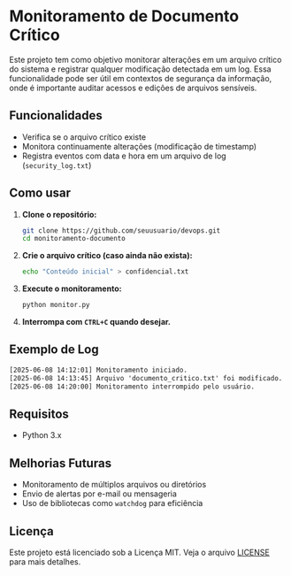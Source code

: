 # Monitoramento de Documento Crítico

Este projeto tem como objetivo monitorar alterações em um arquivo crítico do sistema e registrar qualquer modificação detectada em um log. Essa funcionalidade pode ser útil em contextos de segurança da informação, onde é importante auditar acessos e edições de arquivos sensíveis.

## Funcionalidades

- Verifica se o arquivo crítico existe
- Monitora continuamente alterações (modificação de timestamp)
- Registra eventos com data e hora em um arquivo de log (`security_log.txt`)

## Como usar

1. **Clone o repositório:**
   ```bash
   git clone https://github.com/seuusuario/devops.git
   cd monitoramento-documento
   ```

2. **Crie o arquivo crítico (caso ainda não exista):**
   ```bash
   echo "Conteúdo inicial" > confidencial.txt
   ```

3. **Execute o monitoramento:**
   ```bash
   python monitor.py
   ```

4. **Interrompa com `CTRL+C` quando desejar.**

## Exemplo de Log
```txt
[2025-06-08 14:12:01] Monitoramento iniciado.
[2025-06-08 14:13:45] Arquivo 'documento_critico.txt' foi modificado.
[2025-06-08 14:20:00] Monitoramento interrompido pelo usuário.
```

## Requisitos
- Python 3.x

## Melhorias Futuras
- Monitoramento de múltiplos arquivos ou diretórios
- Envio de alertas por e-mail ou mensageria
- Uso de bibliotecas como `watchdog` para eficiência

## Licença
Este projeto está licenciado sob a Licença MIT. Veja o arquivo [LICENSE](LICENSE) para mais detalhes.
